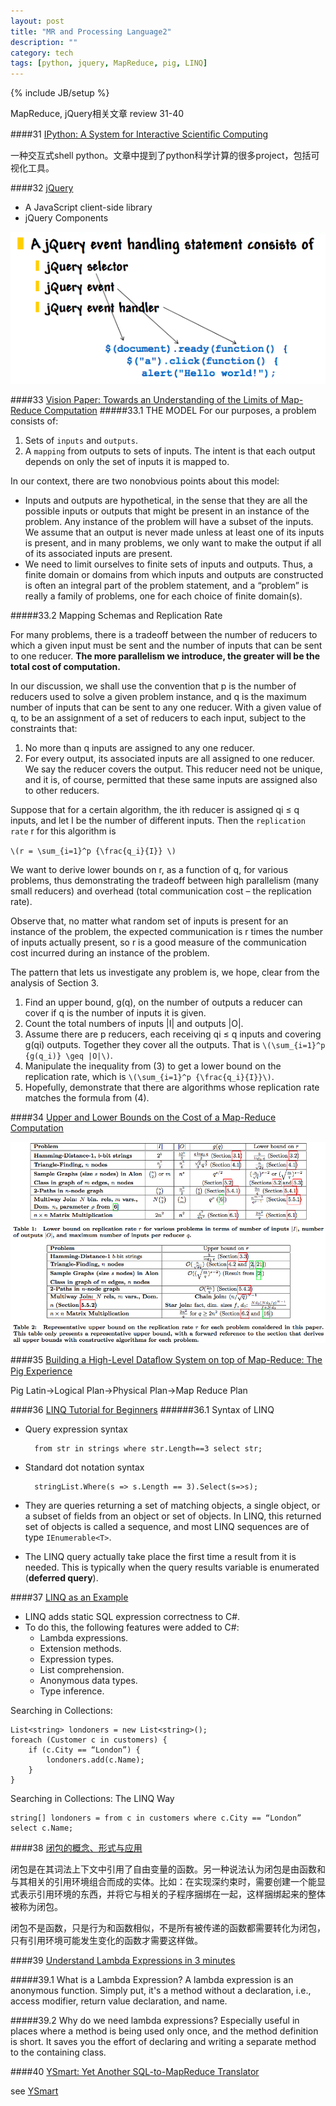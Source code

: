 ```yaml
---
layout: post
title: "MR and Processing Language2"
description: ""
category: tech
tags: [python, jquery, MapReduce, pig, LINQ]
---
```

{% include JB/setup %}

MapReduce, jQuery相关文章 review 31-40

<!--break-->
####31 [IPython: A System for Interactive Scientiﬁc Computing][1]

一种交互式shell python。文章中提到了python科学计算的很多project，包括可视化工具。

####32 [jQuery][2]

* A JavaScript client-side library
* jQuery Components

![1](/assets/2013-10-08-mr-and-processing-language2/jquery.png)

####33 [Vision Paper: Towards an Understanding of the Limits of Map-Reduce Computation][3]
#####33.1 THE MODEL
For our purposes, a problem consists of:

1. Sets of `inputs` and `outputs`.
2. A `mapping` from outputs to sets of inputs. The intent is that each output depends on only the set of inputs it is mapped to.

In our context, there are two nonobvious points about this model:

* Inputs and outputs are hypothetical, in the sense that they are all the possible inputs or outputs that might be present in an instance of the problem. Any instance of the problem will have a subset of the inputs. We assume that an output is never made unless at least one of its inputs is present, and in many problems, we only want to make the output if all of its associated inputs are present.
* We need to limit ourselves to finite sets of inputs and outputs. Thus, a finite domain or domains from which inputs and outputs are constructed is often an integral part of the problem statement, and a “problem” is really a family of problems, one for each choice of finite domain(s).

#####33.2 Mapping Schemas and Replication Rate

For many problems, there is a tradeoff between the number of reducers to which a given input must be sent and the number of inputs that can be sent to one reducer. **The more parallelism we introduce, the greater will be the total cost of computation.**

In our discussion, we shall use the convention that p is the number of reducers used to solve a given problem instance, and q is the maximum number of inputs that can be sent to any one reducer. With a given value of q, to be an assignment of a set of reducers to each input, subject to the constraints that:

1. No more than q inputs are assigned to any one reducer.
2. For every output, its associated inputs are all assigned to one reducer. We say the reducer covers the output. This reducer need not be unique, and it is, of course, permitted that these same inputs are assigned also to other reducers.

Suppose that for a certain algorithm, the ith reducer is assigned qi ≤ q inputs, and let I be the number of different inputs. Then the `replication rate` r for this algorithm is

`\(r = \sum_{i=1}^p {\frac{q_i}{I}} \)`

We want to derive lower bounds on r, as a function of q, for various problems, thus demonstrating the tradeoff between high parallelism (many small reducers) and overhead (total communication cost – the replication rate).

Observe that, no matter what random set of inputs is present for an instance of the problem, the expected communication is r times the number of inputs actually present, so r is a good measure of the communication cost incurred during an instance of the problem.

The pattern that lets us investigate any problem is, we hope, clear from the analysis of Section 3.

1. Find an upper bound, g(q), on the number of outputs a reducer can cover if q is the number of inputs it is given.
2. Count the total numbers of inputs |I| and outputs |O|.
3. Assume there are p reducers, each receiving qi ≤ q inputs and covering g(qi) outputs. Together they cover all the outputs. That is `\(\sum_{i=1}^p {g(q_i)} \geq |O|\)`.
4. Manipulate the inequality from (3) to get a lower bound on the replication rate, which is `\(\sum_{i=1}^p {\frac{q_i}{I}}\)`.
5. Hopefully, demonstrate that there are algorithms whose replication rate matches the formula from (4).

####34 [Upper and Lower Bounds on the Cost of a Map-Reduce Computation][4]

![2](/assets/2013-10-08-mr-and-processing-language2/1.png)

####35 [Building a High-Level Dataﬂow System on top of Map-Reduce: The Pig Experience][5]

Pig Latin->Logical Plan->Physical Plan->Map Reduce Plan

####36 [LINQ Tutorial for Beginners][6]
######36.1 Syntax of LINQ

* Query expression syntax

        from str in strings where str.Length==3 select str; 
* Standard dot notation syntax

        stringList.Where(s => s.Length == 3).Select(s=>s); 
* They are queries returning a set of matching objects, a single object, or a subset of fields from an object or set of objects. In LINQ, this returned set of objects is called a sequence, and most LINQ sequences are of type `IEnumerable<T>`.
* The LINQ query actually take place the first time a result from it is needed. This is typically when the query results variable is enumerated (**deferred query**).

####37 [LINQ as an Example][7]

* LINQ adds static SQL expression correctness to C#.
* To do this, the following features were added to C#:
  * Lambda expressions.
  * Extension methods.
  * Expression types.
  * List comprehension.
  * Anonymous data types. 
  * Type inference.
  
Searching in Collections:


    List<string> londoners = new List<string>();
    foreach (Customer c in customers) { 
        if (c.City == “London”) {
            londoners.add(c.Name);
        }
    }

Searching in Collections: The LINQ Way

    string[] londoners = from c in customers where c.City == “London” select c.Name;

####38 [闭包的概念、形式与应用][8]

闭包是在其词法上下文中引用了自由变量的函数。另一种说法认为闭包是由函数和与其相关的引用环境组合而成的实体。比如：在实现深约束时，需要创建一个能显式表示引用环境的东西，并将它与相关的子程序捆绑在一起，这样捆绑起来的整体被称为闭包。

闭包不是函数，只是行为和函数相似，不是所有被传递的函数都需要转化为闭包，只有引用环境可能发生变化的函数才需要这样做。

####39 [Understand Lambda Expressions in 3 minutes][9]

#####39.1 What is a Lambda Expression?
A lambda expression is an anonymous function. Simply put, it's a method without a declaration, i.e., access modifier, return value declaration, and name. 

#####39.2 Why do we need lambda expressions?
Especially useful in places where a method is being used only once, and the method definition is short. It saves you the effort of declaring and writing a separate method to the containing class.

####40 [YSmart: Yet Another SQL-to-MapReduce Translator][10]

see [YSmart][11]

[1]: http://fperez.org/papers/ipython07_pe-gr_cise.pdf
[2]: http://www.cs.sunysb.edu/~cse336/Slides/L20-jQuery.pdf
[3]: http://arxiv.org/pdf/1204.1754v1.pdf
[4]: http://arxiv.org/pdf/1206.4377v1.pdf
[5]: http://www.vldb.org/pvldb/2/vldb09-1074.pdf
[6]: http://www.codeproject.com/Tips/590978/LINQ-Tutorial-for-Beginners
[7]: http://webcourse.cs.technion.ac.il/234319/Spring2009/ho/WCFiles/09%20LINQ.pdf
[8]: http://www.ibm.com/developerworks/cn/linux/l-cn-closure/
[9]: http://www.codeproject.com/Tips/298963/Understand-Lambda-Expressions-in-3-minutes
[10]: http://www.cse.ohio-state.edu/hpcs/WWW/HTML/publications/papers/TR-11-7.pdf
[11]: http://zhangjunhd.github.io/2013/08/28/ysmart/